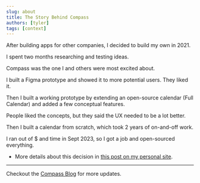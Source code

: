 ```yaml
---
slug: about
title: The Story Behind Compass
authors: [tyler]
tags: [context]
---
```


After building apps for other companies, I decided to build my own in 2021.

I spent two months researching and testing ideas.

Compass was the one I and others were most excited about.

I built a Figma prototype and showed it to more potential users. They liked it.

Then I built a working prototype by extending an open-source calendar (Full Calendar) and added a few conceptual features.

People liked the concepts, but they said the UX needed to be a lot better.

Then I built a calendar from scratch, which took 2 years of on-and-off work.

I ran out of $ and time in Sept 2023, so I got a job and open-sourced everything.

- More details about this decision in [this post on my personal site](https://www.tylerdane.com/post/why-i-open-sourced-my-calendar-app-after-2-years).

---

Checkout the [Compass Blog](https://www.compasscalendar.com/blog) for more updates.
